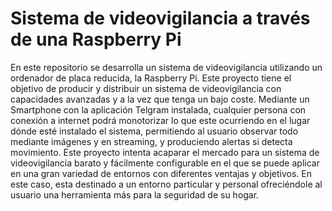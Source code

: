 # Sistema de videovigilancia a través de una Raspberry Pi
En este repositorio se desarrolla un sistema de videovigilancia utilizando un ordenador de placa reducida, la Raspberry Pi. Este proyecto tiene el objetivo de producir y distribuir un sistema de videovigilancia con capacidades avanzadas y a la vez que tenga un bajo coste. Mediante un Smartphone con la aplicación Telgram instalada, cualquier persona con conexión a internet podrá monotorizar lo que este ocurriendo en el lugar dónde esté instalado el sistema, permitiendo al usuario observar todo mediante imágenes y en streaming, y produciendo alertas si detecta movimiento. Este proyecto intenta acaparar el mercado para un sistema de videovigilancia barato y fácilmente configurable en el que se puede aplicar en una gran variedad de entornos con diferentes ventajas y objetivos. En este caso, esta destinado a un entorno particular y personal ofreciéndole al usuario una herramienta más para la seguridad de su hogar.
